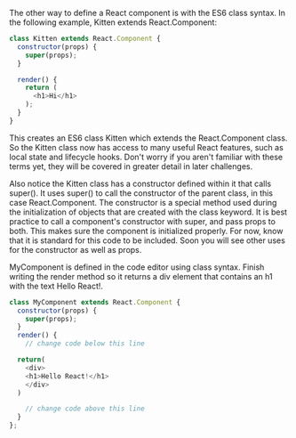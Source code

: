 The other way to define a React component is with the ES6 class syntax. 
In the following example, Kitten extends React.Component:
```js
class Kitten extends React.Component {
  constructor(props) {
    super(props);
  }

  render() {
    return (
      <h1>Hi</h1>
    );
  }
}
```
This creates an ES6 class Kitten which extends the React.Component class. 
So the Kitten class now has access to many useful React features, such as local state and lifecycle hooks. 
Don't worry if you aren't familiar with these terms yet, they will be covered in greater detail in later challenges.

Also notice the Kitten class has a constructor defined within it that calls super(). 
It uses super() to call the constructor of the parent class, in this case React.Component. 
The constructor is a special method used during the initialization of objects that are created with the class keyword. 
It is best practice to call a component's constructor with super, and pass props to both. 
This makes sure the component is initialized properly. For now, know that it is standard for this code to be included. 
Soon you will see other uses for the constructor as well as props.


MyComponent is defined in the code editor using class syntax. 
Finish writing the render method so it returns a div element that contains an h1 with the text Hello React!.

```js
class MyComponent extends React.Component {
  constructor(props) {
    super(props);
  }
  render() {
    // change code below this line

  return(
    <div>
    <h1>Hello React!</h1>
    </div>
  )

    // change code above this line
  }
};
```
